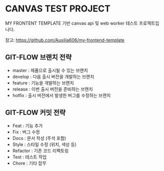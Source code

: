 # CANVAS TEST PROJECT

MY FRONTENT TEMPLATE 기반 canvas api 및 web worker 테스트 프로젝트입니다.

참고: https://github.com/Auxilia606/my-frontend-template

## GIT-FLOW 브랜치 전략

- master : 제품으로 출시될 수 있는 브랜치
- develop : 다음 출시 버전을 개발하는 브랜치
- feature : 기능을 개발하는 브랜치
- release : 이번 출시 버전을 준비하는 브랜치
- hotfix : 출시 버전에서 발생한 버그를 수정하는 브랜치

## GIT-FLOW 커밋 전략

- Feat : 기능 추가
- Fix : 버그 수정
- Docs : 문서 작성 (주석 포함)
- Style : 스타일 수정 (위치, 색상 등)
- Refactor : 기존 코드 리팩토링
- Test : 테스트 작업
- Chore : 기타 잡무
